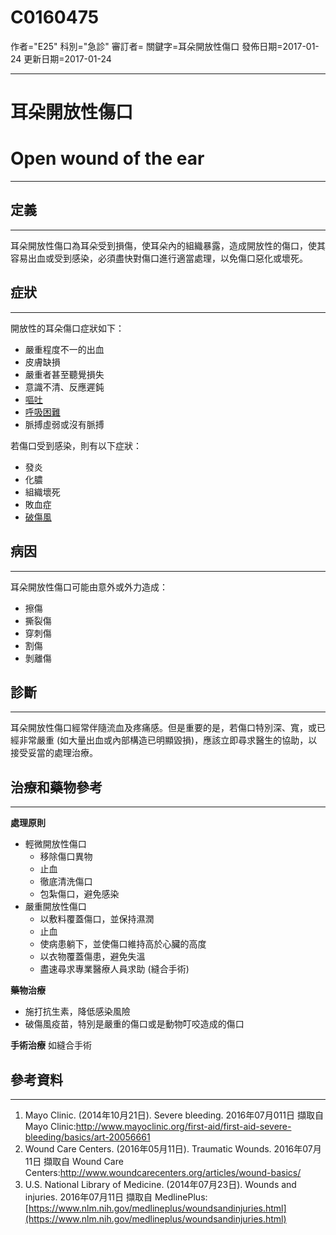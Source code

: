 # C0160475
作者="E25"
科別="急診"
審訂者=
關鍵字=耳朵開放性傷口
發佈日期=2017-01-24
更新日期=2017-01-24

----------
# 耳朵開放性傷口
# Open wound of the ear
----------
## 定義
----------

耳朵開放性傷口為耳朵受到損傷，使耳朵內的組織暴露，造成開放性的傷口，使其容易出血或受到感染，必須盡快對傷口進行適當處理，以免傷口惡化或壞死。

## 症狀
----------

開放性的耳朵傷口症狀如下：

- 嚴重程度不一的出血
- 皮膚缺損
- 嚴重者甚至聽覺損失
- 意識不清、反應遲鈍
- [嘔吐](C0042963)
- [呼吸困難](C0013404)
- 脈搏虛弱或沒有脈搏

若傷口受到感染，則有以下症狀：

- 發炎
- 化膿
- 組織壞死
- 敗血症
- [破傷風](C0039614)
## 病因
----------

耳朵開放性傷口可能由意外或外力造成：

- 擦傷
- 撕裂傷
- 穿刺傷
- 割傷
- 剝離傷
## 診斷
----------

耳朵開放性傷口經常伴隨流血及疼痛感。但是重要的是，若傷口特別深、寬，或已經非常嚴重 (如大量出血或內部構造已明顯毀損)，應該立即尋求醫生的協助，以接受妥當的處理治療。

## 治療和藥物參考
----------

**處理原則**

- 輕微開放性傷口
  - 移除傷口異物
  - 止血
  - 徹底清洗傷口
  - 包紮傷口，避免感染
- 嚴重開放性傷口
  - 以敷料覆蓋傷口，並保持濕潤
  - 止血
  - 使病患躺下，並使傷口維持高於心臟的高度
  - 以衣物覆蓋傷患，避免失溫
  - 盡速尋求專業醫療人員求助 (縫合手術)

**藥物治療**

- 施打抗生素，降低感染風險
- 破傷風疫苗，特別是嚴重的傷口或是動物叮咬造成的傷口

**手術治療**
如縫合手術

## 參考資料
----------
1. Mayo Clinic. (2014年10月21日). Severe bleeding. 2016年07月011日 擷取自 Mayo Clinic:http://www.mayoclinic.org/first-aid/first-aid-severe-bleeding/basics/art-20056661
2. Wound Care Centers. (2016年05月11日). Traumatic Wounds. 2016年07月11日 擷取自 Wound Care Centers:http://www.woundcarecenters.org/articles/wound-basics/
3. U.S. National Library of Medicine. (2014年07月23日). Wounds and injuries. 2016年07月11日 擷取自 MedlinePlus:[https://www.nlm.nih.gov/medlineplus/woundsandinjuries.html](https://www.nlm.nih.gov/medlineplus/woundsandinjuries.html)

